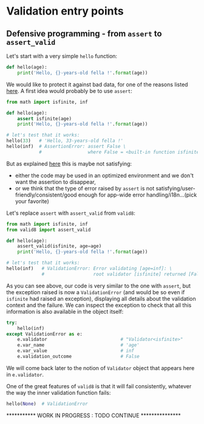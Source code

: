 # Validation entry points

## Defensive programming - from `assert` to `assert_valid`

Let's start with a very simple `hello` function:

```python
def hello(age):
    print('Hello, {}-years-old fella !'.format(age))
```

We would like to protect it against bad data, for one of the reasons listed [here](./why_validation#purpose-of-validation). A first idea would probably be to use `assert`:
 
```python
from math import isfinite, inf

def hello(age):
    assert isfinite(age)
    print('Hello, {}-years-old fella !'.format(age))

# let's test that it works:
hello(33)   # 'Hello, 33-years-old fella !'
hello(inf)  # AssertionError: assert False \
            #                 where False = <built-in function isfinite>(inf)
```

But as explained [here](./why_validation#how-do-you-do-today) this is maybe not satisfying: 

 - either the code may be used in an optimized environment and we don't want the assertion to disappear,
 - or we think that the type of error raised by `assert` is not satisfying/user-friendly/consistent/good enough for app-wide error handling/i18n...(pick your favorite)

Let's replace `assert` with `assert_valid` from `valid8`:

```python
from math import isfinite, inf
from valid8 import assert_valid

def hello(age):
    assert_valid(isfinite, age=age)
    print('Hello, {}-years-old fella !'.format(age))

# let's test that it works:
hello(inf)   # ValidationError: Error validating [age=inf]: \
             #                  root validator [isfinite] returned [False].
```

As you can see above, our code is very similar to the one with `assert`, but the exception raised is now a `ValidationError` (and would be so even if `isfinite` had raised an exception), displaying all details about the validation context and the failure. We can inspect the exception to check that all this information is also available in the object itself:

```python
try:
    hello(inf)
except ValidationError as e:
    e.validator                           # "Validator<isfinite>"
    e.var_name                            # 'age'
    e.var_value                           # inf
    e.validation_outcome                  # False
```

We will come back later to the notion of `Validator` object that appears here in `e.validator`.

One of the great features of `valid8` is that it will fail consistently, whatever the way the inner validation function fails:

```python
hello(None)  # ValidationError
```


*********** WORK IN PROGRESS : TODO CONTINUE ***************

